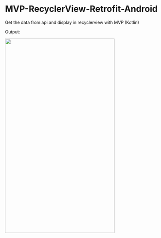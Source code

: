 # MVP-RecyclerView-Retrofit-Android

Get the data from api and display in recyclerview with MVP (Kotlin)

Output:

<img src="https://github.com/ashishgupta191193/MVP-RecyclerView-Retrofit-Android/blob/master/output1.jpeg" height="640" width="360">
